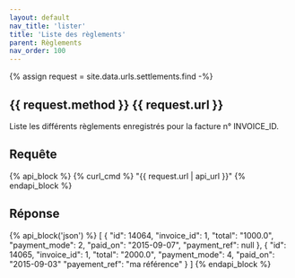 ```yaml
---
layout: default
nav_title: 'lister'
title: 'Liste des règlements'
parent: Règlements
nav_order: 100
---
```

{% assign request = site.data.urls.settlements.find -%}
## {{ request.method }} {{ request.url }}

Liste les différents règlements enregistrés pour la facture n° INVOICE_ID.

## Requête

{% api_block %}
{% curl_cmd %} "{{ request.url | api_url }}"
{% endapi_block %}

## Réponse

{% api_block('json') %}
[
  {
  "id": 14064,
  "invoice_id": 1,
  "total": "1000.0",
  "payment_mode": 2,
  "paid_on": "2015-09-07",
  "payment_ref": null
  }, {
  "id": 14065,
  "invoice_id": 1,
  "total": "2000.0",
  "payment_mode": 4,
  "paid_on": "2015-09-03"
  "payement_ref": "ma référence"
  }
]
{% endapi_block %}
